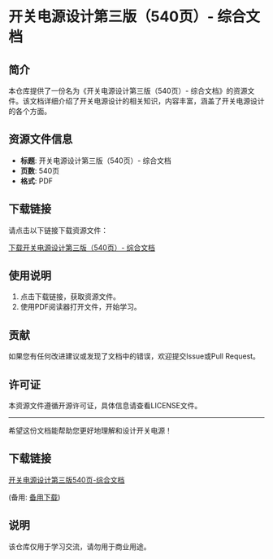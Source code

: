 # 开关电源设计第三版（540页）- 综合文档

## 简介

本仓库提供了一份名为《开关电源设计第三版（540页）- 综合文档》的资源文件。该文档详细介绍了开关电源设计的相关知识，内容丰富，涵盖了开关电源设计的各个方面。

## 资源文件信息

- **标题**: 开关电源设计第三版（540页）- 综合文档
- **页数**: 540页
- **格式**: PDF

## 下载链接

请点击以下链接下载资源文件：

[下载开关电源设计第三版（540页）- 综合文档](./开关电源设计第三版（540页）-综合文档.pdf)

## 使用说明

1. 点击下载链接，获取资源文件。
2. 使用PDF阅读器打开文件，开始学习。

## 贡献

如果您有任何改进建议或发现了文档中的错误，欢迎提交Issue或Pull Request。

## 许可证

本资源文件遵循开源许可证，具体信息请查看LICENSE文件。

---

希望这份文档能帮助您更好地理解和设计开关电源！

## 下载链接
[开关电源设计第三版540页-综合文档](https://pan.quark.cn/s/2969be97df88) 

(备用: [备用下载](https://pan.baidu.com/s/12ly2GT2OlO0mLP1zuSsp7A?pwd=1234))

## 说明

该仓库仅用于学习交流，请勿用于商业用途。
